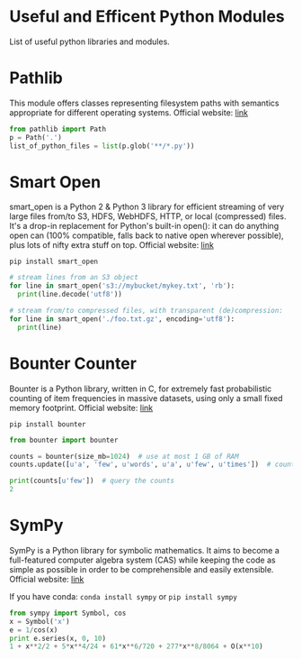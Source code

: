 # Useful and Efficent Python Modules
List of useful python libraries and modules.

# Pathlib
This module offers classes representing filesystem paths with semantics appropriate for different operating systems.
Official website: <a href="https://docs.python.org/3/library/pathlib.html">link<a/> 
  
```python
from pathlib import Path
p = Path('.')
list_of_python_files = list(p.glob('**/*.py'))
```

# Smart Open
smart_open is a Python 2 & Python 3 library for efficient streaming of very large files from/to S3, HDFS, WebHDFS, HTTP, or local (compressed) files. It's a drop-in replacement for Python's built-in open(): it can do anything open can (100% compatible, falls back to native open wherever possible), plus lots of nifty extra stuff on top.
Official website: <a href="https://github.com/RaRe-Technologies/smart_open">link<a/>

`pip install smart_open`

```python
# stream lines from an S3 object
for line in smart_open('s3://mybucket/mykey.txt', 'rb'):
  print(line.decode('utf8'))

# stream from/to compressed files, with transparent (de)compression:
for line in smart_open('./foo.txt.gz', encoding='utf8'):
  print(line)
```

# Bounter Counter
Bounter is a Python library, written in C, for extremely fast probabilistic counting of item frequencies in massive datasets, using only a small fixed memory footprint.
Official website: <a href="https://github.com/RaRe-Technologies/bounter">link<a/>

`pip install bounter`

```python
from bounter import bounter

counts = bounter(size_mb=1024)  # use at most 1 GB of RAM
counts.update([u'a', 'few', u'words', u'a', u'few', u'times'])  # count item frequencies

print(counts[u'few'])  # query the counts
2
```
# SymPy
SymPy is a Python library for symbolic mathematics. It aims to become a full-featured computer algebra system (CAS) while keeping the code as simple as possible in order to be comprehensible and easily extensible.
Official website: <a href="https://github.com/sympy/sympy">link<a/>

If you have conda:
`conda install sympy`
or
`pip install sympy`

```python
from sympy import Symbol, cos
x = Symbol('x')
e = 1/cos(x)
print e.series(x, 0, 10)
1 + x**2/2 + 5*x**4/24 + 61*x**6/720 + 277*x**8/8064 + O(x**10)
```
